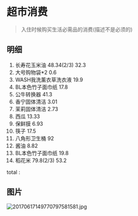 # 超市消费
> 入住时候购买生活必需品的消费(描述不是必须的)

## 明细

1. 长寿花玉米油 48.34(2/3) 32.3
2. 大号购物袋*2 0.6
3. WASH我洗薰衣草洗衣液 19.9
4. BL本色竹子面巾纸  17.8
5. 公牛转换器  41.3
6. 香宁固体清洁  3.01
7. 茉莉固体清洁 2.73
8. 西瓜  13.33
9. 保鲜膜 6.93
10. 筷子 17.5
11. 八角形卫生桶  92
12. 酱油 8.82
13. BL本色竹子面巾纸  19.8
14. 稻花米 79.8(2/3)  53.2  

total :

## 图片
![20170617149770797581581.jpg](http://oe64vywcw.bkt.clouddn.com/20170617149770797581581.jpg)   